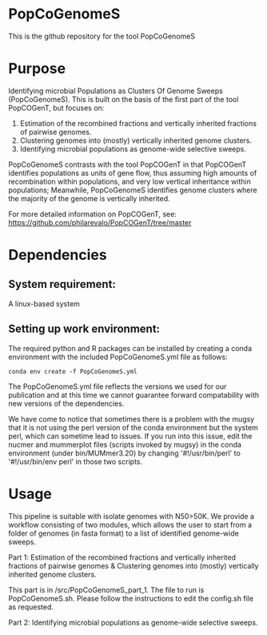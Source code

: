 # PopCoGenomeS
This is the github repository for the tool PopCoGenomeS
# Purpose
Identifying microbial Populations as Clusters Of Genome Sweeps (PopCoGenomeS). This is built on the basis of the first part of the tool PopCOGenT, but focuses on:
1. Estimation of the recombined fractions and vertically inherited fractions of pairwise genomes.
2. Clustering genomes into (mostly) vertically inherited genome clusters.
3. Identifying microbial populations as genome-wide selective sweeps.

PopCoGenomeS contrasts with the tool PopCOGenT in that PopCOGenT identifies populations as units of gene flow, thus assuming high amounts of recombination within populations, and very low vertical inheritance within populations; Meanwhile, PopCoGenomeS identifies genome clusters where the majority of the genome is vertically inherited.

For more detailed information on PopCOGenT, see:
https://github.com/philarevalo/PopCOGenT/tree/master

# Dependencies
## System requirement: 
A linux-based system 

## Setting up work environment:

The required python and R packages can be installed by creating a conda environment with the included PopCoGenomeS.yml file as follows:
    
    conda env create -f PopCoGenomeS.yml

The PopCoGenomeS.yml file reflects the versions we used for our publication and at this time we cannot guarantee forward compatability with new versions of the dependencies.

We have come to notice that sometimes there is a problem with the mugsy that it is not using the perl version of the conda environment but the system perl, which can sometime lead to issues. If you run into this issue, edit the nucmer and mummerplot files (scripts invoked by mugsy) in the conda environment (under bin/MUMmer3.20) by changing '#!/usr/bin/perl' to '#!/usr/bin/env perl' in those two scripts. 


# Usage

This pipeline is suitable with isolate genomes with N50>50K. We provide a workflow consisting of two modules, which allows the user to start from a folder of genomes (in fasta format) to a list of identified genome-wide sweeps.

Part 1: Estimation of the recombined fractions and vertically inherited fractions of pairwise genomes & Clustering genomes into (mostly) vertically inherited genome clusters.

This part is in /src/PopCoGenomeS_part_1. The file to run is PopCoGenomeS.sh. Please follow the instructions to edit the config.sh file as requested.

Part 2: Identifying microbial populations as genome-wide selective sweeps.
